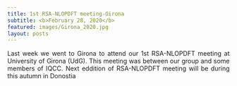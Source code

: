```yaml
---
title: 1st RSA-NLOPDFT meeting-Girona
subtitle: <b>February 28, 2020</b>
featured: images/Girona_2020.jpg
layout: posts
---
```


<P ALIGN="justify"> Last week we went to Girona to attend our 1st RSA-NLOPDFT meeting at University of Girona (UdG). This meeting was between our group and some members of IQCC. Next eddition of RSA-NLOPDFT meeting will be during this autumn in Donostia</p>

